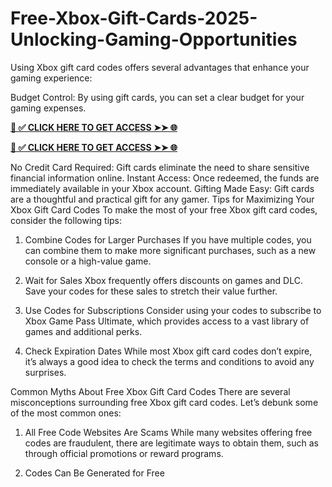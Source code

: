 # Free-Xbox-Gift-Cards-2025-Unlocking-Gaming-Opportunities
Using Xbox gift card codes offers several advantages that enhance your gaming experience:

Budget Control: By using gift cards, you can set a clear budget for your gaming expenses.

**[📌 ✅ CLICK HERE TO GET ACCESS ➤➤ 🌐](https://toptoolmy.blogspot.com/)**

**[📌 ✅ CLICK HERE TO GET ACCESS ➤➤ 🌐](https://toptoolmy.blogspot.com/)**

No Credit Card Required: Gift cards eliminate the need to share sensitive financial information online.
Instant Access: Once redeemed, the funds are immediately available in your Xbox account.
Gifting Made Easy: Gift cards are a thoughtful and practical gift for any gamer.
Tips for Maximizing Your Xbox Gift Card Codes
To make the most of your free Xbox gift card codes, consider the following tips:

1. Combine Codes for Larger Purchases
If you have multiple codes, you can combine them to make more significant purchases, such as a new console or a high-value game.

2. Wait for Sales
Xbox frequently offers discounts on games and DLC. Save your codes for these sales to stretch their value further.

3. Use Codes for Subscriptions
Consider using your codes to subscribe to Xbox Game Pass Ultimate, which provides access to a vast library of games and additional perks.

4. Check Expiration Dates
While most Xbox gift card codes don’t expire, it’s always a good idea to check the terms and conditions to avoid any surprises.

Common Myths About Free Xbox Gift Card Codes
There are several misconceptions surrounding free Xbox gift card codes. Let’s debunk some of the most common ones:

1. All Free Code Websites Are Scams
While many websites offering free codes are fraudulent, there are legitimate ways to obtain them, such as through official promotions or reward programs.

2. Codes Can Be Generated for Free
